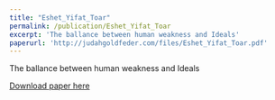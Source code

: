 ```yaml
---
title: "Eshet_Yifat_Toar"
permalink: /publication/Eshet_Yifat_Toar
excerpt: 'The ballance between human weakness and Ideals'
paperurl: 'http://judahgoldfeder.com/files/Eshet_Yifat_Toar.pdf'
---
```

The ballance between human weakness and Ideals

<object data="../files/Eshet_Yifat_Toar" width="1000" height="1000" type='application/pdf'></object>

[Download paper here](http://judahgoldfeder.com/files/Eshet_Yifat_Toar.pdf)
